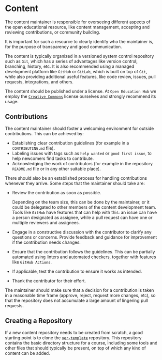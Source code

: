 # Content

The content maintainer is responsible for overseeing different aspects of the open educational resource, like content management, accepting and reviewing contributions, or community building.

It is important for such a resource to clearly identify who the maintainer is, for the purpose of transparency and good communication.

The content is typically organized in a versioned system control repository such as `Git`, which has a series of advantages like version control, branching, history, etc.
It is also recommended using a managed development platform like `GitHub` or `GitLab`, which is built on top of `Git`, while also providing additional useful features, like code review, issues, pull requests, integrations, and others.

The content should be published under a license.
At `Open Education Hub` we employ the [`Creative Commons`](https://en.wikipedia.org/wiki/Creative_Commons_license) license ourselves and strongly recommend its usage.

## Contributions

The content maintainer should foster a welcoming environment for outside contributions.
This can be achieved by:

- Establishing clear contribution guidelines (for example in a `CONTRIBUTING.md` file).
- Labeling issues with tags such as `help wanted` or `good first issue`, to help newcomers find tasks to contribute.
- Acknowledging the work of contributors (for example in the repository `README.md` file or in any other suitable place).

There should also be an established process for handling contributions whenever they arrive.
Some steps that the maintainer should take are:

- Review the contribution as soon as possible.

  Depending on the team size, this can be done by the maintainer, or it could be delegated to other members of the content development team.
  Tools like `GitHub` have features that can help with this: an issue can have a person designated as assignee, while a pull request can have one or multiple reviewers and assignees.
- Engage in a constructive discussion with the contributor to clarify any questions or concerns.
Provide feedback and guidance for improvement if the contribution needs changes.
- Ensure that the contribution follows the guidelines.
This can be partially automated using linters and automated checkers, together with features like `GitHub Actions`.
- If applicable, test the contribution to ensure it works as intended.
- Thank the contributor for their effort.

The maintainer should make sure that a decision for a contribution is taken in a reasonable time frame (approve, reject, request more changes, etc), so that the repository does not accumulate a large amount of lingering pull requests.

## Creating a Repository

If a new content repository needs to be created from scratch, a good starting point is to clone the [`oer-template`](https://github.com/open-education-hub/oer-template) repository.
This repository contains the basic directory structure for a course, including some tools and other files that should typically be present, on top of which any kind of content can be added.
